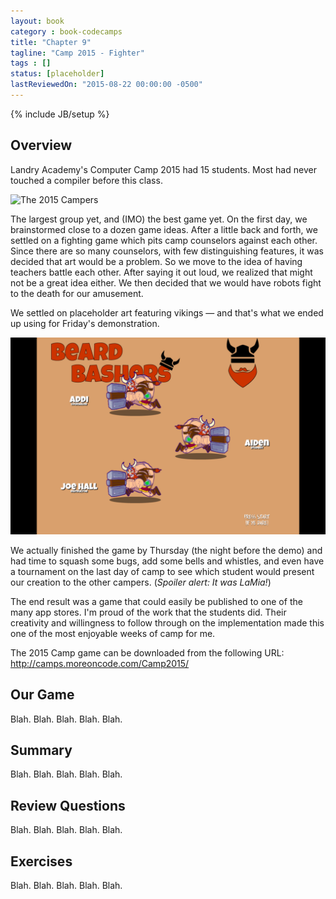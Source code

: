 ```yaml
---
layout: book
category : book-codecamps
title: "Chapter 9"
tagline: "Camp 2015 - Fighter"
tags : []
status: [placeholder]
lastReviewedOn: "2015-08-22 00:00:00 -0500"
---
```

{% include JB/setup %}

## Overview

Landry Academy's Computer Camp 2015 had 15 students. Most had never touched a compiler before this class.

![The 2015 Campers](images/camp2015students.jpg)

The largest group yet, and (IMO) the best game yet. On the first day, we brainstormed close to a dozen game ideas. After a little back and forth, we settled on a fighting game which pits camp counselors against each other. Since there are so many counselors, with few distinguishing features, it was decided that art would be a problem. So we move to the idea of having teachers battle each other. After saying it out loud, we realized that might not be a great idea either. We then decided that we would have robots fight to the death for our amusement.

We settled on placeholder art featuring vikings — and that's what we ended up using for Friday's demonstration.

![The 2015 Camp's Game](images/camp2015game.png)

We actually finished the game by Thursday (the night before the demo) and had time to squash some bugs, add some bells and whistles, and even have a tournament on the last day of camp to see which student would present our creation to the other campers. (*Spoiler alert: It was LaMia!*)

The end result was a game that could easily be published to one of the many app stores. I'm proud of the work that the students did. Their creativity and willingness to follow through on the implementation made this one of the most enjoyable weeks of camp for me.

The 2015 Camp game can be downloaded from the following URL:    
http://camps.moreoncode.com/Camp2015/

## Our Game

Blah. Blah. Blah. Blah. Blah.

## Summary

Blah. Blah. Blah. Blah. Blah.

## Review Questions

Blah. Blah. Blah. Blah. Blah.

## Exercises

Blah. Blah. Blah. Blah. Blah.

